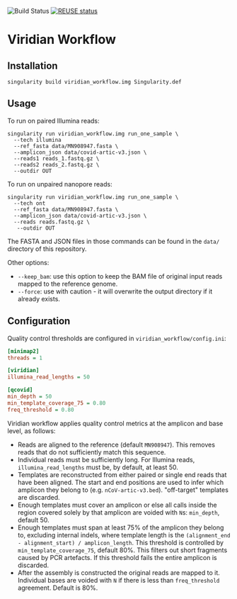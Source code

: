 ![Build Status](https://github.com/iqbal-lab-org/viridian_workflow/actions/workflows/build.yaml/badge.svg)
[![REUSE status](https://api.reuse.software/badge/github.com/iqbal-lab-org/viridian_workflow)](https://api.reuse.software/info/github.com/iqbal-lab-org/viridian_workflow)

# Viridian Workflow

## Installation

```
singularity build viridian_workflow.img Singularity.def
```

## Usage

To run on paired Illumina reads:
```
singularity run viridian_workflow.img run_one_sample \
  --tech illumina
  --ref_fasta data/MN908947.fasta \
  --amplicon_json data/covid-artic-v3.json \
  --reads1 reads_1.fastq.gz \
  --reads2 reads_2.fastq.gz \
  --outdir OUT
```
To run on unpaired nanopore reads:
```
singularity run viridian_workflow.img run_one_sample \
  --tech ont
  --ref_fasta data/MN908947.fasta \
  --amplicon_json data/covid-artic-v3.json \
  --reads reads.fastq.gz \
   --outdir OUT
```

The FASTA and JSON files in those commands can be found in the `data/`
directory of this repository.

Other options:
* `--keep_bam`: use this option to keep the BAM file of original input reads
  mapped to the reference genome.
* `--force`: use with caution - it will overwrite the output directory if
  it already exists.


## Configuration

Quality control thresholds are configured in `viridian_workflow/config.ini`:

```INI
[minimap2]
threads = 1

[viridian]
illumina_read_lengths = 50

[qcovid]
min_depth = 50
min_template_coverage_75 = 0.80
freq_threshold = 0.80
```

Viridian workflow applies quality control metrics at the amplicon and base level, as follows:

* Reads are aligned to the reference (default `MN908947`). This removes reads that do not sufficiently match this sequence.
* Individual reads must be sufficiently long. For Illumina reads, `illumina_read_lengths` must be, by default, at least 50.
* Templates are reconstructed from either paired or single end reads that have been aligned. The start and end positions are used to infer which amplicon they belong to (e.g. `nCoV-artic-v3.bed`). "off-target" templates are discarded.
* Enough templates must cover an amplicon or else all calls inside the region covered solely by that amplicon are voided with `N`s: `min_depth`, default 50.
* Enough templates must span at least 75% of the amplicon they belong to, excluding internal indels, where template length is the `(alignment_end - alignment_start) / amplicon_length`. This threshold is controlled by `min_template_coverage_75`, default 80%. This filters out short fragments caused by PCR artefacts. If this threshold fails the entire amplicon is discarded.
* After the assembly is constructed the original reads are mapped to it. Individual bases are voided with `N` if there is less than `freq_threshold` agreement. Default is 80%.
